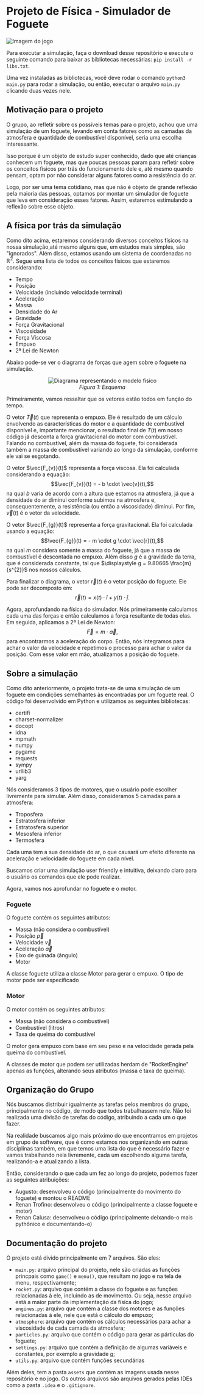 # Projeto de Física - Simulador de Foguete
![Imagem do jogo](https://raw.githubusercontent.com/renan823/simulador/refs/heads/main/assets/game.png)

Para executar a simulação, faça o download desse repositório e execute o seguinte comando para baixar as bibliotecas necessárias: `pip install -r libs.txt`.

Uma vez instaladas as bibliotecas, você deve rodar o comando `python3 main.py` para rodar a simulação, ou então, executar o arquivo `main.py` clicando duas vezes nele.
## Motivação para o projeto
O grupo, ao refletir sobre os possíveis temas para o projeto, achou que uma simulação de um foguete, levando em conta fatores como as camadas da atmosfera e quantidade de combustível disponível, seria uma escolha interessante. 

Isso porque é um objeto de estudo super conhecido, dado que até crianças conhecem um foguete, mas que poucas pessoas param para refletir sobre os conceitos físicos por trás do funcionamento dele e, até mesmo quando pensam, optam por não considerar alguns fatores como a resistência do ar. 

Logo, por ser uma tema cotidiano, mas que não é objeto de grande reflexão pela maioria das pessoas, optamos por montar um simulador de foguete que leva em consideração esses fatores. Assim, estaremos estimulando a reflexão sobre esse objeto.

## A física por trás da simulação
Como dito acima, estaremos considerando diversos conceitos físicos na nossa simulação,até mesmo alguns que, em estudos mais simples, são "ignorados". Além disso, estamos usando um sistema de coordenadas no $\mathbb{R}^{2}$. Segue uma lista de todos os conceitos físicos que estaremos considerando:
- Tempo
- Posição
- Velocidade (incluindo velocidade terminal)
- Aceleração
- Massa
- Densidade do Ar
- Gravidade
- Força Gravitacional
- Viscosidade
- Força Viscosa
- Empuxo
- 2ª Lei de Newton

Abaixo pode-se ver o diagrama de forças que agem sobre o foguete na simulação.
<p align="center">
  <img src="assets/diagrama.png" alt="Diagrama representando o modelo físico">
  <br>
  <em>Figura 1: Esquema</em>
</p>

Primeiramente, vamos ressaltar que os vetores estão todos em função do tempo.

O vetor $\vec{T}(t)$ que representa o empuxo. Ele é resultado de um cálculo envolvendo as características do motor e a quantidade de combustível disponível e, importante mencionar, o resultado final de $T(t)$ em nosso código já desconta a força gravitacional do motor com combustível. Falando no combustível, além da massa do foguete, foi considerada também a massa de combustível variando ao longo da simulação, conforme ele vai se esgotando.

O vetor $\vec{F_{v}}(t)$ representa a força viscosa. Ela foi calculada considerando a equação: $$\vec{F_{v}}(t) = - b \cdot \vec{v}(t),$$ na qual $b$ varia de acordo com a altura que estamos na atmosfera, já que a densidade do ar diminui conforme subimos na atmosfera e, consequentemente, a resistência (ou então a viscosidade) diminui. Por fim, $\vec{v}(t)$ é o vetor da velocidade.

O vetor $\vec{F_{g}}(t)$ representa a força gravitacional. Ela foi calculada usando a equação: $$\vec{F_{g}}(t) = - m \cdot g \cdot \vec{r}(t),$$ na qual $m$ considera somente a massa do foguete, já que a massa de combustível é descontada no empuxo. Além disso $g$ é a gravidade da terra, que é considerada constante, tal que $\displaystyle g = 9.80665 \frac{m}{s^{2}}$ nos nossos cálculos.

Para finalizar o diagrama, o vetor $\vec{r}(t)$ é o vetor posição do foguete. Ele pode ser decomposto em: $$\vec{r}(t) = x(t) \cdot \hat{i} + y(t) \cdot \hat{j}.$$

Agora, aprofundando na física do simulador. Nós primeiramente calculamos cada uma das forças e então calculamos a força resultante de todas elas. Em seguida, aplicamos a 2ª Lei de Newton: $$\vec{F} = m \cdot \vec{a},$$ para encontrarmos a aceleração do corpo. Então, nós integramos para achar o valor da velocidade e repetimos o processo para achar o valor da posição. Com esse valor em mão, atualizamos a posição do foguete.
## Sobre a simulação
Como dito anteriormente, o projeto trata-se de uma simulação de um foguete em condições semelhantes às encontradas por um foguete real. O cõdigo foi desenvolvido em Python e utilizamos as seguintes bibliotecas:
- certifi
- charset-normalizer
- docopt
- idna
- mpmath
- numpy
- pygame
- requests
- sympy
- urllib3
- yarg 

Nós consideramos 3 tipos de motores, que o usuário pode escolher livremente para simular. Além disso, consideramos 5 camadas para a atmosfera:
- Troposfera
- Estratosfera inferior
- Estratosfera superior
- Mesosfera inferior
- Termosfera

Cada uma tem a sua densidade do ar, o que causará um efeito diferente na aceleração e velocidade do foguete em cada nível.

Buscamos criar uma simulação user friendly e intuitiva, deixando claro para o usuário os comandos que ele pode realizar.

Agora, vamos nos aprofundar no foguete e o motor.
### Foguete
O foguete contém os seguintes atributos:
- Massa (não considera o combustível)
- Posição $\vec{p}$
- Velocidade $\vec{v}$
- Aceleração $\vec{a}$
- Eixo de guinada (ângulo) 
- Motor 

A classe foguete utiliza a classe Motor para gerar o empuxo.
O tipo de motor pode ser especificado

### Motor
O motor contém os seguintes atributos:
- Massa (não considera o combustível)
- Combustível (litros)
- Taxa de queima do combustível

O motor gera empuxo com base em seu peso e na velocidade gerada pela queima do combustível.

A classes de motor que podem ser utilizadas herdam de "RocketEngine" apenas as funções, alterando seus atributos (massa e taxa de queima).

## Organização do Grupo
Nós buscamos distribuir igualmente as tarefas pelos membros do grupo, principalmente no código, de modo que todos trabalhassem nele. Não foi realizada uma divisão de tarefas do código, atribuindo a cada um o que fazer. 

Na realidade buscamos algo mais próximo do que encontramos em projetos em grupo de software, que é como estamos nos organizando em outras disciplinas também, em que temos uma lista do que é necessário fazer e vamos trabalhando nela livremente, cada um escolhendo alguma tarefa, realizando-a e atualizando a lista.

Então, considerando o que cada um fez ao longo do projeto, podemos fazer as seguintes atribuições:
- Augusto: desenvolveu o código (principalmente do movimento do foguete) e montou o README
- Renan Trofino: desenvolveu o código (principalmente a classe foguete e motor)
- Renan Calusa: desenvolveu o código (principalmente deixando-o mais pythônico e documentando-o)
## Documentação do projeto
O projeto está divido principalmente em 7 arquivos. São eles:
- `main.py`: arquivo principal do projeto, nele são criadas as funções princpais como `game()` e `menu()`, que resultam no jogo e na tela de menu, respectivamente;
- `rocket.py`: arquivo que contém a classe do foguete e as funções relacionadas à ele, incluindo as de movimento. Ou seja, nesse arquivo está a maior parte da implementação da física do jogo;
- `engines.py`: arquivo que contém a classe dos motores e as funções relacionadas à ele, nele que está o cálculo do empuxo;
- `atmosphere`: arquivo que contém os cálculos necessários para achar a viscosidade de cada camada da atmosfera;
- `particles.py`: arquivo que contém o código para gerar as párticulas do foguete;
- `settings.py`: arquivo que contém a definição de algumas variáveis e constantes, por exemplo a gravidade $g$;
- `utils.py`: arquivo que contém funções secundárias

Além deles, tem a pasta `assets` que contém as imagens usada nesse repositório e no jogo. Os outros arquivos são arquivos gerados pelas IDEs como a pasta `.idea` e o `.gitignore`.
